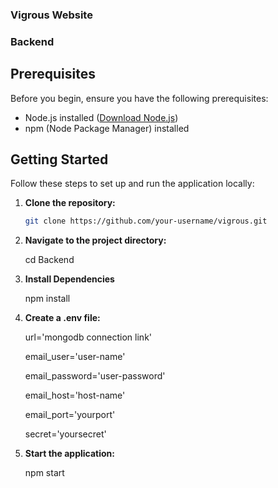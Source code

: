 
### Vigrous Website


### Backend

## Prerequisites

Before you begin, ensure you have the following prerequisites:

- Node.js installed ([Download Node.js](https://nodejs.org/))
- npm (Node Package Manager) installed

## Getting Started

Follow these steps to set up and run the application locally:

1. **Clone the repository:**

   ```bash
   git clone https://github.com/your-username/vigrous.git

2. **Navigate to the project directory:** 
   
   cd Backend

3. **Install Dependencies**

   npm install

4. **Create a .env file:**

   url='mongodb connection link'

   email_user='user-name'

   email_password='user-password'

   email_host='host-name'

   email_port='yourport'

   secret='yoursecret'

5. **Start the application:**

   npm start

